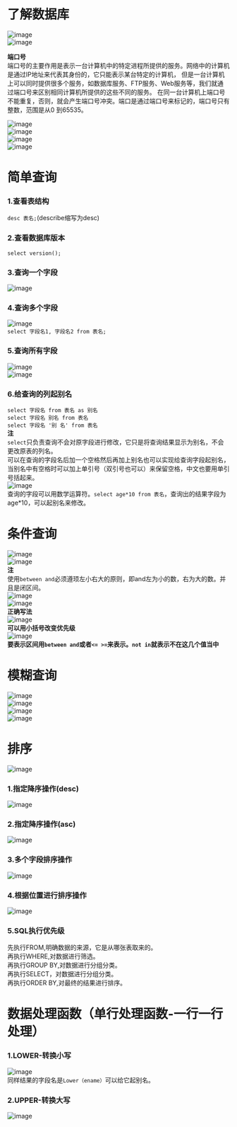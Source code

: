 # 了解数据库
![image](https://user-images.githubusercontent.com/96570699/183578267-7872c5f8-4a92-4324-828c-88ca7e5cd7e9.png)  
![image](https://user-images.githubusercontent.com/96570699/183582627-f1f19c0b-8796-454f-a3dc-ec773ccf97e0.png)  


**端口号**  
端口号的主要作用是表示一台计算机中的特定进程所提供的服务。网络中的计算机是通过IP地址来代表其身份的，它只能表示某台特定的计算机，
但是一台计算机上可以同时提供很多个服务，如数据库服务、FTP服务、Web服务等，我们就通过端口号来区别相同计算机所提供的这些不同的服务。
在同一台计算机上端口号不能重复，否则，就会产生端口号冲突。端口是通过端口号来标记的，端口号只有整数，范围是从0 到65535。


![image](https://user-images.githubusercontent.com/96570699/183595764-42af9531-5b9a-43a9-a1b9-a6028897288e.png)    
![image](https://user-images.githubusercontent.com/96570699/183596936-5480c736-281f-4059-acc6-e689760331b0.png)  
![image](https://user-images.githubusercontent.com/96570699/183598480-7f858ade-2bc6-4714-b420-2cc6912c4b55.png)  
![image](https://user-images.githubusercontent.com/96570699/183599268-8878dc25-c59d-4e47-81f4-b322d68c574e.png)  



# 简单查询
### 1.查看表结构 
`desc 表名;`(describe缩写为desc)  

### 2.查看数据库版本
`select version();`

### 3.查询一个字段
![image](https://user-images.githubusercontent.com/96570699/183606625-49ad12d8-b48a-4318-bab5-a5fc684dc2d4.png)  

### 4.查询多个字段
![image](https://user-images.githubusercontent.com/96570699/183607694-8c62913e-a2f4-407d-b9e3-d2e5089f7a23.png)  
`select 字段名1, 字段名2 from 表名;`

### 5.查询所有字段  
![image](https://user-images.githubusercontent.com/96570699/183608944-6a8f01e1-e337-44e1-9301-75c8ebdbb401.png)  
![image](https://user-images.githubusercontent.com/96570699/183609397-8c36be80-145a-4f9c-b049-7509d8bf01e1.png)  

### 6.给查询的列起别名
`select 字段名 from 表名 as 别名`  
`select 字段名 别名 from 表名`  
`select 字段名 '别 名' from 表名`  
**注**  
`select`只负责查询不会对原字段进行修改，它只是将查询结果显示为别名，不会更改原表的列名。  
可以在查询的字段名后加一个空格然后再加上别名也可以实现给查询字段起别名，当别名中有空格时可以加上单引号（双引号也可以）来保留空格，中文也要用单引号括起来。  
![image](https://user-images.githubusercontent.com/96570699/183616185-ac31ec22-ede6-496c-90a4-9876985b5373.png)  
查询的字段可以用数学运算符。`select age*10 from 表名`，查询出的结果字段为age*10，可以起别名来修改。



# 条件查询
![image](https://user-images.githubusercontent.com/96570699/183618911-cacb7d48-604c-438d-9cb0-89a13e8834ce.png)  
![image](https://user-images.githubusercontent.com/96570699/183795898-e16c6775-3db6-47be-bd68-4ec024312fa0.png)  
**注**   
使用`between and`必须遵顼左小右大的原则，即and左为小的数，右为大的数。并且是闭区间。  
![image](https://user-images.githubusercontent.com/96570699/183840559-f2df2a20-bd5e-4787-ac0e-6e04bf071a8e.png)  
![image](https://user-images.githubusercontent.com/96570699/183848801-ab4e8360-0bde-4a08-bee6-9a58f0fca2c2.png)  
**正确写法**  
![image](https://user-images.githubusercontent.com/96570699/183849146-2633162b-4718-4799-ac45-b26af8885b42.png)  
**可以用小括号改变优先级**  
![image](https://user-images.githubusercontent.com/96570699/183851779-0f15434e-91bb-4ccc-80bc-2173383b7fb0.png)  
**要表示区间用`between and`或者`<= >=`来表示。`not in`就表示不在这几个值当中**   



# 模糊查询
![image](https://user-images.githubusercontent.com/96570699/183853344-8b7d13be-fd58-4f6b-bf4a-1243a102c735.png)  
![image](https://user-images.githubusercontent.com/96570699/183853578-13fa2cca-c4c6-4bd0-a42a-b703693a1a6b.png)  
![image](https://user-images.githubusercontent.com/96570699/183854134-8b6b822c-ebcb-4da1-a610-0e7726e94e4b.png)  
![image](https://user-images.githubusercontent.com/96570699/183857019-46c95282-4991-4573-94a4-13bad95ecfc7.png)  



# 排序
![image](https://user-images.githubusercontent.com/96570699/183858089-95269b64-bc4a-46af-ab96-e2f4050a9604.png)  
### 1.指定降序操作(desc)  
![image](https://user-images.githubusercontent.com/96570699/183858455-984f5537-a523-40ca-bb89-a46addd1b37b.png)  

### 2.指定降序操作(asc)  
![image](https://user-images.githubusercontent.com/96570699/183859495-10ed55e6-0c67-4053-87b2-7d87a7327206.png)  

### 3.多个字段排序操作
![image](https://user-images.githubusercontent.com/96570699/183861024-f388f5cf-29fa-4ee5-9175-9931c80a92b7.png)  

### 4.根据位置进行排序操作
![image](https://user-images.githubusercontent.com/96570699/183861721-55817985-0b67-432a-8b24-4ec858d9e14d.png)

### 5.SQL执行优先级
先执行FROM,明确数据的来源，它是从哪张表取来的。  
再执行WHERE,对数据进行筛选。  
再执行GROUP BY,对数据进行分组分类。  
再执行SELECT，对数据进行分组分类。  
再执行ORDER BY,对最终的结果进行排序。  



# 数据处理函数（单行处理函数-一行一行处理）
### 1.LOWER-转换小写
![image](https://user-images.githubusercontent.com/96570699/183868055-86c25789-adf1-4952-b056-88610b897133.png)  
同样结果的字段名是`Lower（ename）`可以给它起别名。  

### 2.UPPER-转换大写
![image](https://user-images.githubusercontent.com/96570699/183868601-08a4d41e-65d7-4987-83f0-cdc86892be1b.png)  


